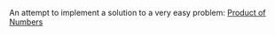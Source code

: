 An attempt to implement a solution to a very easy problem: [Product of Numbers](https://www.interviewcake.com/question/product-of-other-numbers)